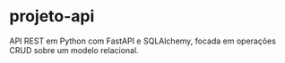 # projeto-api
API REST em Python com FastAPI e SQLAlchemy, focada em operações CRUD sobre um modelo relacional.
